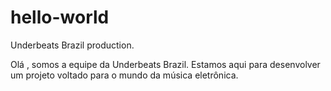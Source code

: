 # hello-world
Underbeats Brazil production.

Olá , somos a equipe da Underbeats Brazil. 
Estamos aqui para desenvolver um projeto voltado para o mundo da música eletrônica.
